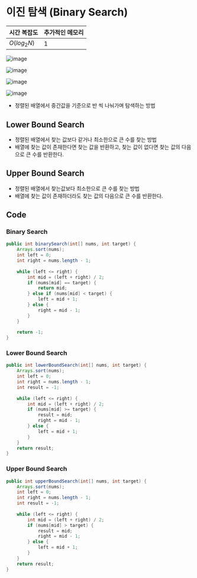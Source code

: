 # 이진 탐색 (Binary Search)
|시간 복잡도|추가적인 메모리|
|---|---|
|$O(log_2 N)$|1|

![image](https://github.com/Goldbar97/Study/assets/100333239/a165189f-35fc-4ae1-9de0-efdae7f94b45)

![image](https://github.com/Goldbar97/Study/assets/100333239/ec6506b9-e3aa-4c44-ae01-134568ab6c39)

![image](https://github.com/Goldbar97/Study/assets/100333239/0777330f-74df-47b9-8ead-c9b317b0cc88)

![image](https://github.com/Goldbar97/Study/assets/100333239/892c97ad-6d55-4335-889a-f2b5543197b0)


- 정렬된 배열에서 중간값을 기준으로 반 씩 나눠가며 탐색하는 방법

## Lower Bound Search
- 정렬된 배열에서 찾는 값보다 같거나 최소한으로 큰 수를 찾는 방법
- 배열에 찾는 값이 존재한다면 찾는 값을 반환하고, 찾는 값이 없다면 찾는 값의 다음으로 큰 수를 반환한다.
## Upper Bound Search
- 정렬된 배열에서 찾는값보다 최소한으로 큰 수를 찾는 방법
- 배열에 찾는 값이 존재하더라도 찾는 값의 다음으로 큰 수를 반환한다.

## Code
### Binary Search
```java
public int binarySearch(int[] nums, int target) {
    Arrays.sort(nums);
    int left = 0;
    int right = nums.length - 1;
    
    while (left <= right) {
        int mid = (left + right) / 2;
        if (nums[mid] == target) {
            return mid;
        } else if (nums[mid] < target) {
            left = mid + 1;
        } else {
            right = mid - 1;
        }
    }
    
    return -1;
}
```

### Lower Bound Search
```java
public int lowerBoundSearch(int[] nums, int target) {
    Arrays.sort(nums);
    int left = 0;
    int right = nums.length - 1;
    int result = -1;
    
    while (left <= right) {
        int mid = (left + right) / 2;
        if (nums[mid] >= target) {
            result = mid;
            right = mid - 1;
        } else {
            left = mid + 1;
        }
    }
    return result;
}
```

### Upper Bound Search
```java
public int upperBoundSearch(int[] nums, int target) {
    Arrays.sort(nums);
    int left = 0;
    int right = nums.length - 1;
    int result = -1;
    
    while (left <= right) {
        int mid = (left + right) / 2;
        if (nums[mid] > target) {
            result = mid;
            right = mid - 1;
        } else {
            left = mid + 1;
        }
    }
    return result;
}
```
